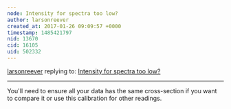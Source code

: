 ```yaml
---
node: Intensity for spectra too low?
author: larsonreever
created_at: 2017-01-26 09:09:57 +0000
timestamp: 1485421797
nid: 13670
cid: 16105
uid: 502332
---
```




[larsonreever](../profile/larsonreever) replying to: [Intensity for spectra too low?](../notes/chuynh451/11-01-2016/intensity-for-spectra-too-low)

----
You'll need to ensure all your data has the same cross-section if you want to compare it or use this calibration for other readings.
